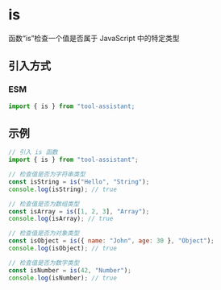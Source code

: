 # is

函数“is”检查一个值是否属于 JavaScript 中的特定类型

## 引入方式

<!-- ### CJS

```javascript
const { is } = require("tool-assistant");
``` -->

### ESM

```javascript
import { is } from "tool-assistant;
```

## 示例

```javascript
// 引入 is 函数
import { is } from "tool-assistant";

// 检查值是否为字符串类型
const isString = is("Hello", "String");
console.log(isString); // true

// 检查值是否为数组类型
const isArray = is([1, 2, 3], "Array");
console.log(isArray); // true

// 检查值是否为对象类型
const isObject = is({ name: "John", age: 30 }, "Object");
console.log(isObject); // true

// 检查值是否为数字类型
const isNumber = is(42, "Number");
console.log(isNumber); // true
```
